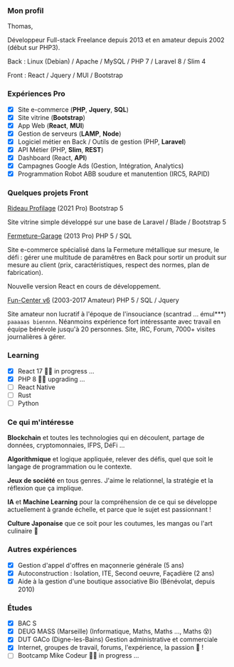 ### Mon profil

Thomas,

Développeur Full-stack Freelance depuis 2013 et en amateur depuis 2002 (début sur PHP3).

Back : Linux (Debian) / Apache / MySQL / PHP 7 / Laravel 8 / Slim 4

Front : React / Jquery / MUI / Bootstrap

### Expériences Pro

- [x] Site e-commerce (**PHP**, **Jquery**, **SQL**)
- [x] Site vitrine (**Bootstrap**)
- [x] App Web (**React**, **MUI**)
- [x] Gestion de serveurs (**LAMP**, **Node**)
- [x] Logiciel métier en Back / Outils de gestion (PHP, **Laravel**)
- [x] API Métier (PHP, **Slim**, **REST**)
- [x] Dashboard (React, **API**)
- [x] Campagnes Google Ads (Gestion, Intégration, Analytics)
- [x] Programmation Robot ABB soudure et manutention (IRC5, RAPID)

### Quelques projets Front

[Rideau Profilage](https://www.rideauprofilage.com/) (2021 Pro) Bootstrap 5

Site vitrine simple développé sur une base de Laravel / Blade / Bootstrap 5

[Fermeture-Garage](https://www.fermeturegarage.com/) (2013 Pro) PHP 5 / SQL

Site e-commerce spécialisé dans la Fermeture métallique sur mesure, le défi : gérer une multitude de paramêtres en Back pour sortir un produit sur mesure au client (prix, caractéristiques, respect des normes, plan de fabrication).

Nouvelle version React en cours de développement.

[Fun-Center v6](https://web.archive.org/web/20210306145102/https://fun-center.fr/) (2003-2017 Amateur) PHP 5 / SQL / Jquery

Site amateur non lucratif à l'époque de l'insouciance (scantrad ... émul***) `paaaaas biennnn`. Néanmoins expérience fort intéressante avec travail en équipe bénévole jusqu'à 20 personnes. Site, IRC, Forum, 7000+ visites journalières à gérer.

### Learning

- [x] React 17 👨‍🎓 in progress ...
- [x] PHP 8 👨‍🎓 upgrading ...
- [ ] React Native
- [ ] Rust
- [ ] Python

### Ce qui m'intéresse

**Blockchain** et toutes les technologies qui en découlent, partage de données, cryptomonnaies, IFPS, DéFi ...

**Algorithmique** et logique appliquée, relever des défis, quel que soit le langage de programmation ou le contexte.

**Jeux de société** en tous genres. J'aime le relationnel, la stratégie et la réflexion que ça implique.

**IA** et **Machine Learning** pour la compréhension de ce qui se développe actuellement à grande échelle, et parce que le sujet est passionnant !

**Culture Japonaise** que ce soit pour les coutumes, les mangas ou l'art culinaire 🍣

### Autres expériences

- [x] Gestion d'appel d'offres en maçonnerie générale (5 ans)
- [x] Autoconstruction : Isolation, ITE, Second oeuvre, Façadière (2 ans)
- [x] Aide à la gestion d'une boutique associative Bio (Bénévolat, depuis 2010)

### Études

- [x] BAC S
- [x] DEUG MASS (Marseille) (Informatique, Maths, Maths ..., Maths 😵)
- [x] DUT GACo (Digne-les-Bains) Gestion administrative et commerciale
- [x] Internet, groupes de travail, forums, l'expérience, la passion 🤩 !
- [ ] Bootcamp Mike Codeur 👨‍🎓 in progress ...

<!--
**tosave04/tosave04** is a ✨ _special_ ✨ repository because its `README.md` (this file) appears on your GitHub profile.

Here are some ideas to get you started:

- 🔭 I’m currently working on ...
- 🌱 I’m currently learning ...
- 👯 I’m looking to collaborate on ...
- 🤔 I’m looking for help with ...
- 💬 Ask me about ...
- 📫 How to reach me: ...
- 😄 Pronouns: ...
- ⚡ Fun fact: ...
-->
